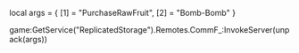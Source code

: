 local args = {
    [1] = "PurchaseRawFruit",
    [2] = "Bomb-Bomb"
}

game:GetService("ReplicatedStorage").Remotes.CommF_:InvokeServer(unpack(args))
